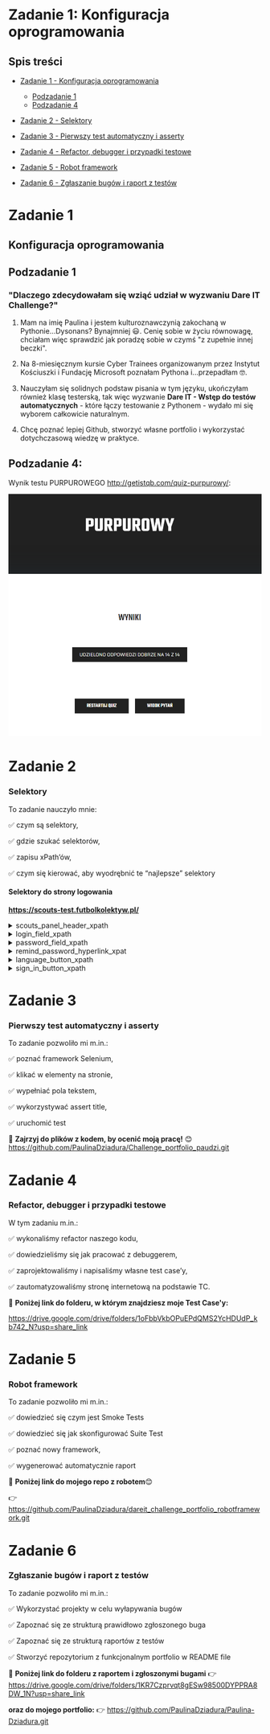 
# Zadanie 1: Konfiguracja oprogramowania

## Spis treści
* [Zadanie 1 - Konfiguracja oprogramowania](#zadanie-1)
  * [Podzadanie 1](#podzadanie-1)
  * [Podzadanie 4](#podzadanie-4)


* [Zadanie 2 - Selektory](#zadanie-2)
* [Zadanie 3 - Pierwszy test automatyczny i asserty](#zadanie-3)
* [Zadanie 4 - Refactor, debugger i przypadki testowe](#zadanie-4)
* [Zadanie 5 - Robot framework](#zadanie-5)
* [Zadanie 6 - Zgłaszanie bugów i raport z testów](#zadanie-6)
 
# Zadanie 1 
## Konfiguracja oprogramowania

## Podzadanie 1
### "Dlaczego zdecydowałam się wziąć udział w wyzwaniu Dare IT Challenge?"

1. Mam na imię Paulina i jestem kulturoznawczynią zakochaną w Pythonie...Dysonans? Bynajmniej 😃.
Cenię sobie w życiu równowagę, chciałam więc sprawdzić jak poradzę sobie w czymś "z zupełnie innej beczki". 

2. Na 8-miesięcznym kursie Cyber Trainees organizowanym przez Instytut Kościuszki i Fundację Microsoft poznałam Pythona i...przepadłam 🤓. 

3. Nauczyłam się solidnych podstaw pisania w tym języku, ukończyłam również klasę testerską, tak więc wyzwanie **Dare IT - Wstęp do testów automatycznych** - które łączy testowanie z Pythonem - wydało mi się wyborem całkowicie naturalnym.

4. Chcę poznać lepiej Github, stworzyć własne portfolio i wykorzystać dotychczasową wiedzę w praktyce.

## Podzadanie 4:

Wynik testu PURPUROWEGO http://getistqb.com/quiz-purpurowy/:

![img_1.png](img_1.png)

# Zadanie 2 
### Selektory

To zadanie nauczyło mnie:

✅ czym są selektory,

✅ gdzie szukać selektorów,

✅ zapisu xPath’ów,

✅ czym się kierować, aby wyodrębnić te “najlepsze” selektory

#### Selektory do strony logowania 
**https://scouts-test.futbolkolektyw.pl/**

<details>
 <summary>scouts_panel_header_xpath</summary>
<p>

- ```//h5```
- ```//*[text()="Scouts Panel"]```
- ```//h5[@class="MuiTypography-root MuiTypography-h5 MuiTypography-gutterBottom"] ```
</p>
</details>
<details>
 <summary>login_field_xpath</summary>
<p>

- ```//*[@id="login"]```
- ```//input[@name="login"]```
- ```//*[@id="__next"]/form/div/div/div/div/input ```
</p>
</details>
<details>
 <summary>password_field_xpath</summary>
<p>

- ```//*[@id="password"]```
- ```//input[@name="password"]```
- ``` //form/div/div/div[2]/div/input ```
</p>
</details>
<details>
 <summary>remind_password_hyperlink_xpat</summary>
<p>

- ```//*[@id="__next"]/form/div/div[1]/a```
- ```//*[text()="Remind password"]```
- ``` //child::div/a ```
</p>
</details>
<details>
 <summary>language_button_xpath</summary>
<p>

- ```//*[@id="__next"]/form/div/div[2]/div/div```
- ```//*[text()="English"]]```
- ``` //*[contains(@class, "MuiSelect-root MuiSelect-select")]  ```
</p>
</details>
<details>
 <summary>sign_in_button_xpath</summary>
<p>

- ```//*[@id="__next"]/form/div/div[2]/button/span[1]```
- ```//*[text()="Sign in"]```
- ``` //*[contains(@class, "MuiButton-l")]   ```
</p>
</details>

# Zadanie 3 
### Pierwszy test automatyczny i asserty

To zadanie pozwoliło mi m.in.:

✅ poznać framework Selenium,

✅ klikać w elementy na stronie,

✅ wypełniać pola tekstem,

✅ wykorzystywać assert title, 

✅ uruchomić test

﻿🚨 **Zajrzyj do plików z kodem, by ocenić moją pracę!** 😊
https://github.com/PaulinaDziadura/Challenge_portfolio_paudzi.git

# Zadanie 4 
### Refactor, debugger i przypadki testowe

W tym zadaniu m.in.:

✅ wykonaliśmy refactor naszego kodu,

✅ dowiedzieliśmy się jak pracować z debuggerem,

✅ zaprojektowaliśmy i napisaliśmy własne test case’y,

✅ zautomatyzowaliśmy stronę internetową na podstawie TC.

﻿🚨 **Poniżej link do folderu, w którym znajdziesz moje Test Case'y:**

https://drive.google.com/drive/folders/1oFbbVkbOPuEPdQMS2YcHDUdP_kb742_N?usp=share_link

# Zadanie 5 
### Robot framework

To zadanie pozwoliło mi m.in.:

✅ dowiedzieć się czym jest Smoke Tests

✅ dowiedzieć się jak skonfigurować Suite Test

✅ poznać nowy framework,

✅ wygenerować automatycznie raport


﻿🚨 **Poniżej link do mojego repo z robotem**😊

👉 https://github.com/PaulinaDziadura/dareit_challenge_portfolio_robotframework.git

# Zadanie 6 
### Zgłaszanie bugów i raport z testów

To zadanie pozwoliło mi m.in.:

✅ Wykorzystać projekty w celu wyłapywania bugów

✅ Zapoznać się ze strukturą prawidłowo zgłoszonego buga

✅ Zapoznać się ze strukturą raportów z testów

✅ Stworzyć repozytorium z funkcjonalnym portfolio w README file

﻿🚨 **Poniżej link do folderu z raportem i zgłoszonymi bugami**
👉https://drive.google.com/drive/folders/1KR7Czprvqt8gESw98500DYPPRA8DW_1N?usp=share_link

**oraz do mojego portfolio:**
👉 https://github.com/PaulinaDziadura/Paulina-Dziadura.git


